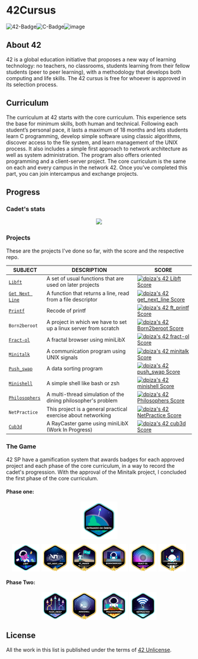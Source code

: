 # 42Cursus

![42-Badge](https://img.shields.io/badge/%C3%89cole-42SP-blue)![C-Badge](https://img.shields.io/badge/Language-C-lightgrey)![image](https://img.shields.io/badge/Language-ShellScript-brightgreen)


## About 42


42 is a global education initiative that proposes a new way of learning technology: no teachers, no classrooms, students learning from their fellow students (peer to peer learning), with a methodology that develops both computing and life skills. The 42 cursus is free for whoever is approved in its selection process. 


## Curriculum


The curriculum at 42 starts with the core curriculum. This experience sets the base for minimum skills, both human and technical. Following each student’s personal pace, it lasts a maximum of 18 months and lets students learn C programming, develop simple software using classic algorithms, discover access to the file system, and learn management of the UNIX process. It also includes a simple first approach to network architecture as well as system administration. The program also offers oriented programming and a client-server project. The core curriculum is the same on each and every campus in the network 42. Once you’ve completed this part, you can join intercampus and exchange projects. 


## Progress

### Cadet's stats

<p align="center">
<a href="https://github.com/JaeSeoKim/badge42">
  <img src="https://badge42.vercel.app/api/v2/cl1seauye002109lctlsaw1rr/stats?cursusId=21&coalitionId=undefined" />
</a>
</p>

### Projects

These are the projects I've done so far, with the score and the respective repo.

| SUBJECT | DESCRIPTION | SCORE |
| --- | --- | --- |
|[`Libft`](https://github.com/dpiza/libft)| A set of usual functions that are used on later projects  | [![dpiza's 42 Libft Score](https://badge42.vercel.app/api/v2/cl1seauye002109lctlsaw1rr/project/2175127)](https://github.com/JaeSeoKim/badge42) |
|[`Get Next Line`](https://github.com/dpiza/get_next_line)| A function that returns a line, read from a file descriptor| [![dpiza's 42 get_next_line Score](https://badge42.vercel.app/api/v2/cl1seauye002109lctlsaw1rr/project/2201771)](https://github.com/JaeSeoKim/badge42)|
|[`Printf`](https://github.com/dpiza/ft_printf)|Recode of printf | [![dpiza's 42 ft_printf Score](https://badge42.vercel.app/api/v2/cl1seauye002109lctlsaw1rr/project/2283257)](https://github.com/JaeSeoKim/badge42)|
|`Born2beroot`|A project in which we have to set up a linux server from scratch | [![dpiza's 42 Born2beroot Score](https://badge42.vercel.app/api/v2/cl1seauye002109lctlsaw1rr/project/2325135)](https://github.com/JaeSeoKim/badge42)|
|[`Fract-ol`](https://github.com/dpiza/fract-ol)|A fractal browser using miniLibX|[![dpiza's 42 fract-ol Score](https://badge42.vercel.app/api/v2/cl1seauye002109lctlsaw1rr/project/2365942)](https://github.com/JaeSeoKim/badge42)|
|[`Minitalk`](https://github.com/dpiza/minitalk)| A communication program using UNIX signals| [![dpiza's 42 minitalk Score](https://badge42.vercel.app/api/v2/cl1seauye002109lctlsaw1rr/project/2394000)](https://github.com/JaeSeoKim/badge42)|
|[`Push_swap`](https://github.com/dpiza/push_swap)| A data sorting program | [![dpiza's 42 push_swap Score](https://badge42.vercel.app/api/v2/cl1seauye002109lctlsaw1rr/project/2400627)](https://github.com/JaeSeoKim/badge42)|
|[`Minishell`](https://github.com/dpiza/minishell)| A simple shell like bash or zsh| [![dpiza's 42 minishell Score](https://badge42.vercel.app/api/v2/cl1seauye002109lctlsaw1rr/project/2423539)](https://github.com/JaeSeoKim/badge42)|
|[`Philosophers`](https://github.com/dpiza/philosophers)| A multi-thread simulation of the dining philosopher's problem| [![dpiza's 42 Philosophers Score](https://badge42.vercel.app/api/v2/cl1seauye002109lctlsaw1rr/project/2459187)](https://github.com/JaeSeoKim/badge42)|
|`NetPractice`|This project is a general practical exercise about networking | [![dpiza's 42 NetPractice Score](https://badge42.vercel.app/api/v2/cl1seauye002109lctlsaw1rr/project/2535700)](https://github.com/JaeSeoKim/badge42)|
|[`Cub3d`](https://github.com/dpiza/cub3d)|A RayCaster game using miniLibX (Work In Progress) | [![dpiza's 42 cub3d Score](https://badge42.vercel.app/api/v2/cl1seauye002109lctlsaw1rr/project/2554120)](https://github.com/JaeSeoKim/badge42)|

### The Game

42 SP have a gamification system that awards badges for each approved project and each phase of the core curriculum, in a way to record the cadet's progression. With the approval of the Minitalk project, I concluded the first phase of the core curriculum.

#### Phase one:

<p align="center">
<img align="center" width="20%" src="https://github.com/dpiza/resources/blob/master/badges/phase_onee.png?raw=true" />
</p>
<p align="center">
<img align="center" width="15%" src="https://github.com/dpiza/resources/blob/master/badges/libfte.png?raw=true" />
<img align="center" width="15%" src="https://github.com/dpiza/resources/blob/master/badges/get_next_linem.png?raw=true" />
<img align="center" width="15%" src="https://github.com/dpiza/resources/blob/master/badges/ft_printfm.png?raw=true" />
<img align="center" width="15%" src="https://github.com/dpiza/resources/blob/master/badges/born2berootm.png?raw=true" />
<img align="center" width="15%" src="https://github.com/dpiza/resources/blob/master/badges/fractolm.png?raw=true" />
<img align="center" width="15%" src="https://github.com/dpiza/resources/blob/master/badges/minitalkm.png?raw=true" />
</p>

#### Phase Two:

<p align="center">
<img align="center" width="15%" src="https://github.com/dpiza/resources/blob/master/badges/push_swape.png?raw=true" />
<img align="center" width="15%" src="https://github.com/dpiza/resources/blob/master/badges/minishellm.png?raw=true" />
<img align="center" width="15%" src="https://github.com/dpiza/resources/blob/master/badges/philosopherse.png?raw=true" />
<img align="center" width="15%" src="https://github.com/dpiza/resources/blob/master/badges/netpracticee.png?raw=true" />
</p>

## License

All the work in this list is published under the terms of [42 Unlicense](https://github.com/gcamerli/42unlicense).
